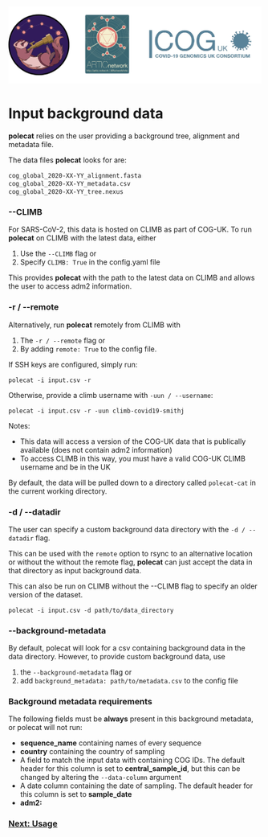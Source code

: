 ![](./doc_figures/website_header.png)

# Input background data

<strong>polecat</strong> relies on the user providing a background tree, alignment and metadata file. 

The data files <strong>polecat</strong>  looks for are:
```
cog_global_2020-XX-YY_alignment.fasta
cog_global_2020-XX-YY_metadata.csv
cog_global_2020-XX-YY_tree.nexus
```

### --CLIMB

For SARS-CoV-2, this data is hosted on CLIMB as part of COG-UK. To run <strong>polecat</strong>  on CLIMB with the latest data, either
1) Use the ``--CLIMB`` flag 
or
2) Specify ``CLIMB: True`` in the config.yaml file 

This provides <strong>polecat</strong>  with the path to the latest data on CLIMB and allows the user to access adm2 information. 

### -r / --remote

Alternatively, run <strong>polecat</strong>  remotely from CLIMB with 
1) The ``-r / --remote`` flag 
or
2) By adding ``remote: True`` to the config file. 

If SSH keys are configured, simply run:

```
polecat -i input.csv -r 
```
Otherwise, provide a climb username with ``-uun / --username``:
```
polecat -i input.csv -r -uun climb-covid19-smithj
```

Notes:
- This data will access a version of the COG-UK data that is publically available (does not contain adm2 information)
- To access CLIMB in this way, you must have a valid COG-UK CLIMB username and be in the UK

By default, the data will be pulled down to a directory called ``polecat-cat`` in the current working directory. 

### -d / --datadir

The user can specify a custom background data directory with the ``-d / --datadir`` flag. 

This can be used with the `remote` option to rsync to an alternative location or without the without the remote flag, <strong>polecat</strong>  can just accept the data in that directory as input background data. 

This can also be run on CLIMB without the --CLIMB flag to specify an older version of the dataset. 

```
polecat -i input.csv -d path/to/data_directory 
```
### --background-metadata

By default, polecat will look for a csv containing background data in the data directory. However, to provide custom background data, use 
1) the ``--background-metadata`` flag
or
2) add `background_metadata: path/to/metadata.csv` to the config file


### Background metadata requirements


The following fields must be **always** present in this background metadata, or polecat will not run:

- **sequence_name** containing names of every sequence
- **country** containing the country of sampling
- A field to match the input data with containing COG IDs. The default header for this column is set to **central_sample_id**, but this can be changed by altering the ``--data-column`` argument
- A date column containing the date of sampling. The default header for this column is set to **sample_date**
- **adm2:** 


### [Next: Usage](./usage.md)
